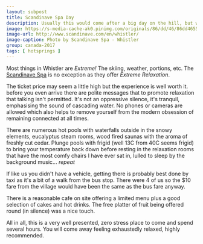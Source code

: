 ```yaml
---
layout: subpost
title: Scandinave Spa Day
description: Usually this would come after a big day on the hill, but why not go on a rest day?
image: https://s-media-cache-ak0.pinimg.com/originals/86/dd/46/86dd4655ec2905eb52df3050a868a490.jpg
image-url: http://www.scandinave.com/en/whistler/
image-caption: Photo by Scandinave Spa - Whistler
group: canada-2017
tags: [ hotsprings ]
---
```


Most things in Whistler are *Extreme!* The skiing, weather, portions, etc.
The [Scandinave Spa](http://www.scandinave.com/en/whistler/) is no exception as they offer *Extreme Relaxation*.

The ticket price may seem a little high but the experience is well worth it.
before you even arrive there are polite messages that to promote relaxation that talking isn't permitted.
It's not an oppressive silence, it's tranquil, emphasising the sound of cascading water. No phones or cameras are allowed
which also helps to remove yourself from the modern obsession of remaining connected at all times.

There are numerous hot pools with waterfalls outside in the snowy elements, eucalyptus steam rooms, wood fired saunas with the aroma of freshly cut cedar.
Plunge pools with frigid (well 13C from 40C seems frigid) to bring your temperature back down before resting in the relaxation
rooms that have the most comfy chairs I have ever sat in, lulled to sleep by the background music... *repeat*

If like us you didn't have a vehicle, getting there is probably best done by taxi as it's a bit of a walk from the bus stop.
There were 4 of us so the $10 fare from the village would have been the same as the bus fare anyway.

There is a reasonable cafe on site offering a limited menu plus a good selection of cakes and hot drinks.
The free platter of fruit being offered round (in silence) was a nice touch.

All in all, this is a very well presented, zero stress place to come and spend several hours.
You will come away feeling exhaustedly relaxed, highly recommended.
